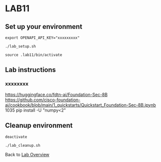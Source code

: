 # LAB11
## Set up your environment
```
export OPENAPI_API_KEY="xxxxxxxxx"
```
```
./lab_setup.sh
```
```
source .lab11/bin/activate
```
## Lab instructions
### xxxxxxxx

https://huggingface.co/fdtn-ai/Foundation-Sec-8B <br>
https://github.com/cisco-foundation-ai/cookbook/blob/main/1_quickstarts/Quickstart_Foundation-Sec-8B.ipynb
<br>  1035  pip install -U  "numpy<2"

## Cleanup environment
```
deactivate
```
```
./lab_cleanup.sh
```
Back to [Lab Overview](https://github.com/kubiosec-agentic/agentic-labs/blob/master/README.md#-lab-overview)